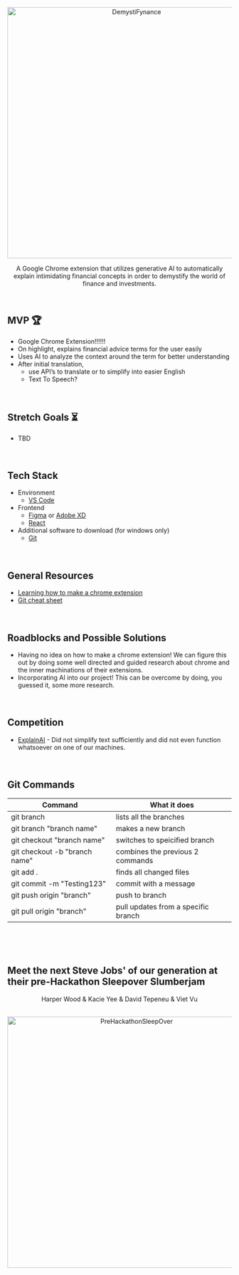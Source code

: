 <p align="center">
  <img width="565" alt="DemystiFynance" src="https://github.com/harper-vs-life/DemystiFynance/assets/90812938/7450fc93-bbf5-4817-8f0c-d9ec2db10e56">
</p>

<p align="center">A Google Chrome extension that utilizes generative AI to automatically explain intimidating financial concepts in order to demystify the world of finance and investments.
</p>
<br>

## MVP :trophy:

- Google Chrome Extension!!!!!!
- On highlight, explains financial advice terms for the user easily
- Uses AI to analyze the context around the term for better understanding
- After initial translation,
  - use API’s to translate or to simplify into easier English
  - Text To Speech? 
  <br> <br> <br>

## Stretch Goals :hourglass_flowing_sand:

- TBD
  <br> <br> <br>

## Tech Stack

- Environment
  - <a href="https://code.visualstudio.com/download">VS Code</a>
- Frontend
  - <a href="https://www.figma.com/">Figma</a> or <a href="https://www.adobe.com/products/xd/pricing/free-trial.html">Adobe XD</a>
  - <a href="https://react.dev/learn/installation">React</a>
- Additional software to download (for windows only)
  - <a href="https://git-scm.com/downloads">Git</a>
    <br> <br> <br>

## General Resources

- <a href="https://www.freecodecamp.org/news/building-chrome-extension/">Learning how to make a chrome extension</a>
- <a href="https://education.github.com/git-cheat-sheet-education.pdf">Git cheat sheet</a>
  <br> <br> <br>

## Roadblocks and Possible Solutions

- Having no idea on how to make a chrome extension! We can figure this out by doing some well directed and guided research about chrome and the inner machinations of their extensions.
- Incorporating AI into our project! This can be overcome by doing, you guessed it, some more research.
  <br> <br> <br>

## Competition

- <a href="https://chrome.google.com/webstore/detail/explain-ai/hgdhahipoomjkhbadikhoopfdkllpbgf#:~:text=Explain%20AI%20works%20with%20single,links%20in%20a%20Google%20search.">ExplainAI</a> - Did not simplify text sufficiently and did not even function whatsoever on one of our machines. 
  <br> <br> <br>

## Git Commands

| Command                       | What it does                        |
| ----------------------------- | ----------------------------------- |
| git branch                    | lists all the branches              |
| git branch "branch name"      | makes a new branch                  |
| git checkout "branch name"    | switches to speicified branch       |
| git checkout -b "branch name" | combines the previous 2 commands    |
| git add .                     | finds all changed files             |
| git commit -m "Testing123"    | commit with a message               |
| git push origin "branch"      | push to branch                      |
| git pull origin "branch"      | pull updates from a specific branch |

<br> <br> <br>

## Meet the next Steve Jobs' of our generation at their pre-Hackathon Sleepover Slumberjam
<p align="center">
Harper Wood & Kacie Yee & David Tepeneu & Viet Vu
<br> <br>

<p align="center">
  <img width="565" alt="PreHackathonSleepOver" src="https://github.com/harper-vs-life/DemystiFynance/assets/90812938/7a2a318e-da8d-464b-b376-975b66798428">
